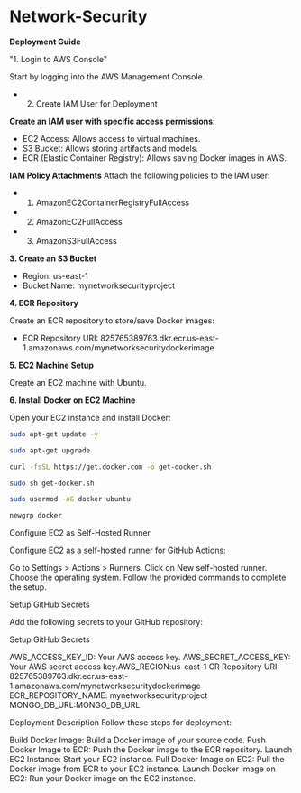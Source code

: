 # Network-Security


**Deployment Guide**


"1. Login to AWS Console"

Start by logging into the AWS Management Console.

- 2. Create IAM User for Deployment

**Create an IAM user with specific access permissions:**

- EC2 Access: Allows access to virtual machines.
- S3 Bucket: Allows storing artifacts and models.
- ECR (Elastic Container Registry): Allows saving Docker images in AWS.

**IAM Policy Attachments**
Attach the following policies to the IAM user:

- 1. AmazonEC2ContainerRegistryFullAccess
- 2. AmazonEC2FullAccess
- 3. AmazonS3FullAccess

**3. Create an S3 Bucket**

- Region: us-east-1
- Bucket Name: mynetworksecurityproject

**4. ECR Repository**

Create an ECR repository to store/save Docker images:

- ECR Repository URI: 825765389763.dkr.ecr.us-east-1.amazonaws.com/mynetworksecuritydockerimage

**5. EC2 Machine Setup**

Create an EC2 machine with Ubuntu.

**6. Install Docker on EC2 Machine**

Open your EC2 instance and install Docker:

```bash
sudo apt-get update -y
```
```bash
sudo apt-get upgrade
```
```bash
curl -fsSL https://get.docker.com -o get-docker.sh
```
```bash
sudo sh get-docker.sh
```
```bash
sudo usermod -aG docker ubuntu
```
```bash
newgrp docker
```

Configure EC2 as Self-Hosted Runner

Configure EC2 as a self-hosted runner for GitHub Actions:

Go to Settings > Actions > Runners. Click on New self-hosted runner. Choose the operating system. Follow the provided commands to complete the setup.

Setup GitHub Secrets

Add the following secrets to your GitHub repository:

Setup GitHub Secrets

AWS_ACCESS_KEY_ID: Your AWS access key. AWS_SECRET_ACCESS_KEY: Your AWS secret access key.AWS_REGION:us-east-1 CR Repository URI: 825765389763.dkr.ecr.us-east-1.amazonaws.com/mynetworksecuritydockerimage ECR_REPOSITORY_NAME: mynetworksecurityproject
MONGO_DB_URL:MONGO_DB_URL

Deployment Description Follow these steps for deployment:

Build Docker Image: Build a Docker image of your source code. Push Docker Image to ECR: Push the Docker image to the ECR repository. Launch EC2 Instance: Start your EC2 instance. Pull Docker Image on EC2: Pull the Docker image from ECR to your EC2 instance. Launch Docker Image on EC2: Run your Docker image on the EC2 instance.




